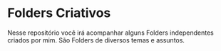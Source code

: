 # Folders Criativos
Nesse repositório você irá acompanhar alguns Folders independentes criados por mim. São Folders de diversos temas e assuntos. 
